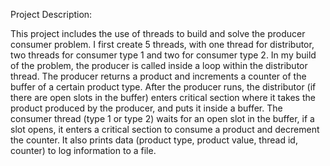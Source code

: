 Project Description:

This project includes the use of threads to build and solve the producer consumer problem. I first create 5 threads, with one thread for distributor, two threads for consumer
type 1 and two for consumer type 2. In my build of the problem, the producer is called inside a loop within the distributor thread. The producer returns a product and increments
a counter of the buffer of a certain product type. After the producer runs, the distributor (if there are open slots in the buffer) enters critical section where it takes the product produced by the producer, and 
puts it inside a buffer. The consumer thread (type 1 or type 2) waits for an open slot in the buffer, if a slot opens, it enters a critical section to consume a product and decrement the counter. It also 
prints data (product type, product value, thread id, counter) to log information to a file. 
